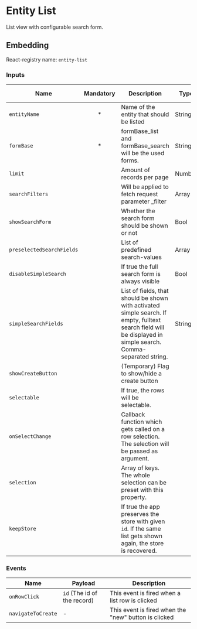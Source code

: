 # Entity List
List view with configurable search form.

## Embedding

React-registry name: `entity-list`

### Inputs

| Name                      | Mandatory | Description                                                                                                                                                    | Type   | Default-Value           |
|---------------------------|:---------:|----------------------------------------------------------------------------------------------------------------------------------------------------------------|--------|-------------------------|
| `entityName`              |     *     | Name of the entity that should be listed                                                                                                                       | String |                         |
| `formBase`                |     *     | formBase_list and formBase_search will be the used forms.                                                                                                      | String |                         |
| `limit`                   |           | Amount of records per page                                                                                                                                     | Number | 10                      |
| `searchFilters`           |           | Will be applied to fetch request parameter _filter                                                                                                             | Array  |                         |
| `showSearchForm`          |           | Whether the search form should be shown or not                                                                                                                 | Bool   | false                   |
| `preselectedSearchFields` |           | List of predefined search-values                                                                                                                               | Array  |                         |
| `disableSimpleSearch`     |           | If true the full search form is always visible                                                                                                                 | Bool   | false                   |
| `simpleSearchFields`      |           | List of fields, that should be shown with activated simple search. If empty, fulltext search field will be displayed in simple search. Comma-separated string. | String | (fulltext-search-field) |
| `showCreateButton`        |           | (Temporary) Flag to show/hide a create button
| `selectable`              |           | If true, the rows will be selectable.
| `onSelectChange`          |           | Callback function which gets called on a row selection. The selection will be passed as argument.
| `selection`               |           | Array of keys. The whole selection can be preset with this property.
| `keepStore`               |           | If true the app preserves the store with given `id`. If the same list gets shown again, the store is recovered.

### Events

| Name                | Payload                       | Description
|---------------------|-------------------------------|-------------
| `onRowClick`        | `id` (The id of the record)   | This event is fired when a list row is clicked
| `navigateToCreate`  | -                             | This event is fired when the "new" button is clicked
